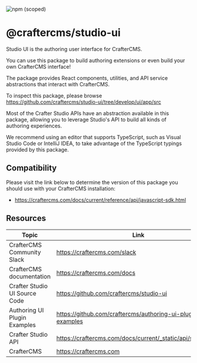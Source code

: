 ![npm (scoped)](https://img.shields.io/npm/v/@craftercms/studio-ui?style=plastic)

# @craftercms/studio-ui

Studio UI is the authoring user interface for CrafterCMS.

You can use this package to build authoring extensions or even build your own CrafterCMS interface!

The package provides React components, utilities, and API service abstractions that interact with CrafterCMS.

To inspect this package, please browse https://github.com/craftercms/studio-ui/tree/develop/ui/app/src

Most of the Crafter Studio APIs have an abstraction available in this package, allowing you to leverage Studio's API to build all kinds of authoring experiences.

We recommend using an editor that supports TypeScript, such as Visual Studio Code or IntelliJ IDEA, to take advantage of the TypeScript typings provided by this package.

## Compatibility

Please visit the link below to determine the version of this package you should use with your CrafterCMS installation:
- https://craftercms.com/docs/current/reference/api/javascript-sdk.html

## Resources

| Topic | Link |
|---|---|
| CrafterCMS Community Slack | https://craftercms.com/slack |
| CrafterCMS documentation | https://craftercms.com/docs |
| Crafter Studio UI Source Code | https://github.com/craftercms/studio-ui |
| Authoring UI Plugin Examples |  https://github.com/craftercms/authoring-ui-plugin-examples |
| Crafter Studio API | https://craftercms.com/docs/current/_static/api/studio.html |
| CrafterCMS | https://craftercms.com |

